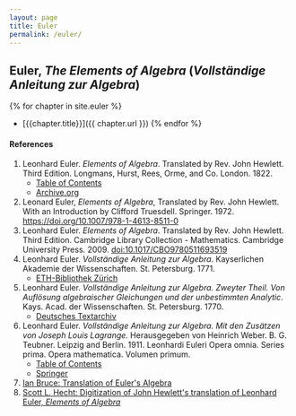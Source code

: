 ```yaml
---
layout: page
title: Euler
permalink: /euler/
---
```


## Euler, *The Elements of Algebra* (*Vollständige Anleitung zur Algebra*)

{% for chapter in site.euler %}
- [{{chapter.title}}]({{ chapter.url }})
{% endfor %}

#### References

1. Leonhard Euler. *Elements of Algebra*. Translated by Rev. John Hewlett. Third Edition. Longmans, Hurst, Rees, Orme, and Co. London. 1822.
    - [Table of Contents](/assets/euler/en/TOCen.pdf)
    - [Archive.org](https://archive.org/details/elementsofalgebr00euleuoft/)
2. Leonard Euler, *Elements of Algebra*, Translated by Rev. John Hewlett. With an Introduction by Clifford Truesdell. Springer. 1972. <https://doi.org/10.1007/978-1-4613-8511-0>
3. Leonhard Euler. *Elements of Algebra*. Translated by Rev. John Hewlett. Third Edition. Cambridge Library Collection - Mathematics. Cambridge University Press. 2009. [doi:10.1017/CBO9780511693519](https://doi.org/10.1017/CBO9780511693519)
5. Leonhard Euler. *Vollständige Anleitung zur Algebra*. Kayserlichen Akademie der Wissenschaften. St. Petersburg. 1771.
    - [ETH-Bibliothek Zürich](https://doi.org/10.3931/e-rara-9093)
6. Leonhard Euler. *Vollständige Anleitung zur Algebra. Zweyter Theil. Von Auflösung algebraischer Gleichungen und der unbestimmten Analytic*. Kays. Acad. der Wissenschaften. St. Petersburg. 1770.
    - [Deutsches Textarchiv](https://www.deutschestextarchiv.de/euler_algebra02_1770)
7. Leonhard Euler. *Vollständige Anleitung zur Algebra. Mit den Zusätzen von Joseph Louis Lagrange.* Herausgegeben von Heinrich Weber. B. G. Teubner. Leipzig and Berlin. 1911. Leonhardi Euleri Opera omnia. Series prima. Opera mathematica. Volumen primum.
    - [Table of Contents](/assets/euler/de/TOCde.pdf)
    - [Springer](https://link.springer.com/book/9783764314002)
8. [Ian Bruce: Translation of Euler's Algebra](https://www.17centurymaths.com/contents/euleralgebra.htm)
9. [Scott L. Hecht: Digitization of John Hewlett's translation of Leonhard Euler, *Elements of Algebra*](https://archive.org/details/ElementsOfAlgebraLeonhardEuler2015/)